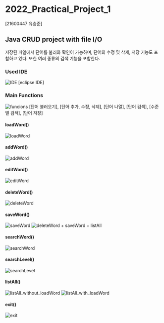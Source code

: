 # 2022_Practical_Project_1
[21600447 유승준]
## Java CRUD project with file I/O
저장된 파일에서 단어를 불러와 확인이 가능하며, 단어의 수정 및 삭제, 저장 기능도 포함하고 있다.
또한 여러 종류의 검색 기능을 포함한다.

### Used IDE
![IDE](https://github.com/tmddls17/2022_Practical_Project_1st/blob/master/running%20screenshots/IDE.png)
[eclipse IDE]

### Main Functions
![funcions](https://github.com/tmddls17/2022_Practical_Project_1st/blob/master/running%20screenshots/funcions.png)
[단어 불러오기], [단어 추가, 수정, 삭제], [단어 나열], [단어 검색], [수준별 검색], [단어 저장]

#### loadWord()
![loadWord](https://github.com/tmddls17/2022_Practical_Project_1st/blob/master/running%20screenshots/loadWord().png)

#### addWord()
![addWord](https://github.com/tmddls17/2022_Practical_Project_1st/blob/master/running%20screenshots/WordAdd().png)

#### editWord()
![editWord](https://github.com/tmddls17/2022_Practical_Project_1st/blob/master/running%20screenshots/editWord().png)

#### deleteWord()
![deleteWord](https://github.com/tmddls17/2022_Practical_Project_1st/blob/master/running%20screenshots/deleteWord().png)

#### saveWord()
![saveWord](https://github.com/tmddls17/2022_Practical_Project_1st/blob/master/running%20screenshots/saveWord()_1.png)
![deleteWord + saveWord + listAll](https://github.com/tmddls17/2022_Practical_Project_1st/blob/master/running%20screenshots/listAll()_deleteWord()_saveWord().png)

#### searchWord()
![searchWord](https://github.com/tmddls17/2022_Practical_Project_1st/blob/master/running%20screenshots/searchWord().png)

#### searchLevel()
![searchLevel](https://github.com/tmddls17/2022_Practical_Project_1st/blob/master/running%20screenshots/searchWord().png)

#### listAll()
![listAll_without_loadWord](https://github.com/tmddls17/2022_Practical_Project_1st/blob/master/running%20screenshots/listAll().png)
![listAll_with_loadWord](https://github.com/tmddls17/2022_Practical_Project_1st/blob/master/running%20screenshots/listAll()_2.png)

#### exit()
![exit](https://github.com/tmddls17/2022_Practical_Project_1st/blob/master/running%20screenshots/exit().png)

